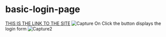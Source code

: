 # basic-login-page
[THIS IS THE LINK TO THE SITE](https://ericomondi-basic-login-page.netlify.app/)
![Capture](https://github.com/ericomondi/basic-login-page/assets/139236060/70f7d9ab-fedb-4887-acda-dc0a31cdd8ab)
On Click the button displays the login form
![Capture2](https://github.com/ericomondi/basic-login-page/assets/139236060/708202f6-dacc-4b41-a027-4f069419403c)




